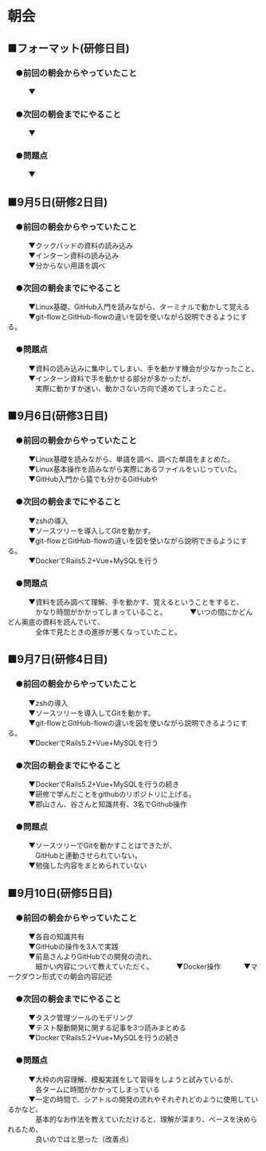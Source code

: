 # 朝会
## ■フォーマット(研修日目)
### 　●前回の朝会からやっていたこと
　　　▼  
### 　●次回の朝会までにやること
　　　▼  
### 　●問題点  
　　　▼
## ■9月5日(研修2日目)
### 　●前回の朝会からやっていたこと
　　　▼クックパッドの資料の読み込み  
　　　▼インターン資料の読み込み  
　　　▼分からない用語を調べ  
### 　●次回の朝会までにやること
　　　▼Linux基礎、GitHub入門を読みながら、ターミナルで動かして覚える  
　　　▼git-flowとGitHub-flowの違いを図を使いながら説明できるようにする。
### 　●問題点
　　　▼資料の読み込みに集中してしまい、手を動かす機会が少なかったこと。  
　　　▼インターン資料で手を動かせる部分が多かったが、  
　　　　実際に動かすか迷い、動かさない方向で進めてしまったこと。
## ■9月6日(研修3日目)
### 　●前回の朝会からやっていたこと  
　　　▼Linux基礎を読みながら、単語を調べ、調べた単語をまとめた。  
　　　▼Linux基本操作を読みながら実際にあるファイルをいじっていた。  
　　　▼GitHub入門から猿でも分かるGitHubや  
### 　●次回の朝会までにやること
　　　▼zshの導入  
　　　▼ソースツリーを導入してGitを動かす。  
　　　▼git-flowとGitHub-flowの違いを図を使いながら説明できるようにする。  
　　　▼DockerでRails5.2+Vue+MySQLを行う  
### 　●問題点
　　　▼資料を読み調べて理解、手を動かす、覚えるということをすると、  
　　　　かなり時間がかかってしまっていること。
　　　▼いつの間にかどんどん奥底の資料を読んでいて、  
　　　　全体で見たときの進捗が悪くなっていたこと。

## ■9月7日(研修4日目)
### 　●前回の朝会からやっていたこと
　　　▼zshの導入  
　　　▼ソースツリーを導入してGitを動かす。  
　　　▼git-flowとGitHub-flowの違いを図を使いながら説明できるようにする。  
　　　▼DockerでRails5.2+Vue+MySQLを行う  
### 　●次回の朝会までにやること
　　　▼DockerでRails5.2+Vue+MySQLを行うの続き  
　　　▼研修で学んだことをgithubのリポジトリに上げる。  
　　　▼郡山さん、谷さんと知識共有、3名でGithub操作  
### 　●問題点  
　　　▼ソースツリーでGitを動かすことはできたが、  
　　　　GitHubと連動させられていない。  
　　　▼勉強した内容をまとめられていない  
## ■9月10日(研修5日目)
### 　●前回の朝会からやっていたこと
　　　▼各自の知識共有  
　　　▼GitHubの操作を3人で実践  
　　　▼前島さんよりGitHubでの開発の流れ、  
　　　　細かい内容について教えていただく。
　　　▼Docker操作
　　　▼マークダウン形式での朝会内容記述
### 　●次回の朝会までにやること
　　　▼タスク管理ツールのモデリング  
　　　▼テスト駆動開発に関する記事を3つ読みまとめる  
　　　▼DockerでRails5.2+Vue+MySQLを行うの続き  
### 　●問題点  
　　　▼大枠の内容理解、模擬実践をして習得をしようと試みているが、  
　　　　各タームに時間がかかってしまっている  
　　　▼一定の時間で、シアトルの開発の流れやそれぞれどのように使用しているかなど、  
　　　　基本的なお作法を教えていただけると、理解が深まり、ベースを決められるため、  
　　　　良いのではと思った（改善点）
